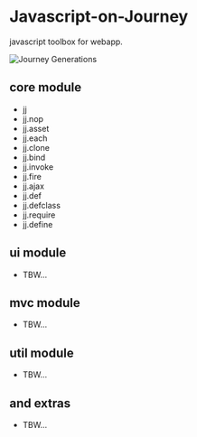 Javascript-on-Journey
=====================

javascript toolbox for webapp.

![Journey Generations](http://raw.github.com/iolo/jj/master/app/img/journey-generations.jpg)

core module
-----------

* jj
* jj.nop
* jj.asset
* jj.each
* jj.clone
* jj.bind
* jj.invoke
* jj.fire
* jj.ajax
* jj.def
* jj.defclass
* jj.require
* jj.define

ui module
---------

* TBW...

mvc module
----------

* TBW...

util module
-----------

* TBW...

and extras
----------

* TBW...
